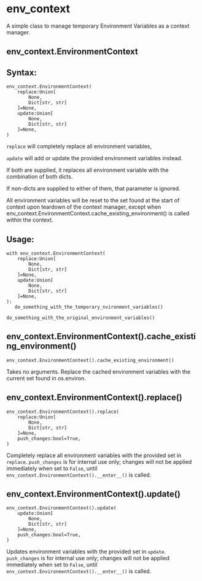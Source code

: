 # env_context
 A simple class to manage temporary Environment Variables as a context manager.

 ## env_context.EnvironmentContext
 ## Syntax:
 ```
 env_context.EnvironmentContext(
     replace:Union[
         None,
         Dict[str, str]
     ]=None,
     update:Union[
         None,
         Dict[str, str]
     ]=None,     
 )

 ```
 `replace` will completely replace all environment variables,

 `update` will add or update the provided environment variables instead.

 If both are supplied, it replaces all environment variable with the combination of both dicts.

 If non-dicts are supplied to either of them, that parameter is ignored.

 All environment variables will be reset to the set found at the start of context upon teardown of the context manager, except when env_context.EnvironmentContext.cache_existing_environment() is called within the context.

 ## Usage:
 ```
 with env_context.EnvironmentContext(
     replace:Union[
         None,
         Dict[str, str]
     ]=None,
     update:Union[
         None,
         Dict[str, str]
     ]=None,     
 ):
    do_something_with_the_temporary_nvironment_variables()

 do_something_with_the_original_environment_variables()
 ```

 ## env_context.EnvironmentContext().cache_existing_environment()
 ```
 env_context.EnvironmentContext().cache_existing_environment()
 ```
 Takes no arguments. Replace the cached environment variables with the current set found in os.environ.

 ## env_context.EnvironmentContext().replace()
 ```
 env_context.EnvironmentContext().replace(
     replace:Union[
         None,
         Dict[str, str]
     ]=None,
     push_changes:bool=True,
 )
 ```
 Completely replace all environment variables with the provided set in `replace`.
 `push_changes` is for internal use only; changes will not be applied immediately when set to `False`, until `env_context.EnvironmentContext().__enter__()` is called.

 ## env_context.EnvironmentContext().update()
 ```
 env_context.EnvironmentContext().update(
     update:Union[
         None,
         Dict[str, str]
     ]=None,
     push_changes:bool=True,
 )
 ```
 Updates environment variables with the provided set in `update`.
 `push_changes` is for internal use only; changes will not be applied immediately when set to `False`, until `env_context.EnvironmentContext().__enter__()` is called.